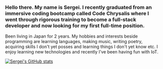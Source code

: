 ### Hello there. My name is Sergei. I recently graduated from an immersive coding bootcamp called Code Chrysalis where I went through rigorous training to become a full-stack developer and now looking for my first full-time position.
Been living in Japan for 2 years. My hobbies and interests beside programming are learning languages, making music, writing poetry, acquiring skills I don't yet posses and learning things I don't yet know etc. I enjoy learning new technologies and recently I've been having fun with IoT.

[![Sergei's GitHub stats](https://github-readme-stats.vercel.app/api?username=keigrey)](https://github.com/anuraghazra/github-readme-stats)

<!--
**keigrey/keigrey** is a ✨ _special_ ✨ repository because its `README.md` (this file) appears on your GitHub profile.

Here are some ideas to get you started:

- 🔭 I’m currently working on ...
- 🌱 I’m currently learning ...
- 👯 I’m looking to collaborate on ...
- 🤔 I’m looking for help with ...
- 💬 Ask me about ...
- 📫 How to reach me: ...
- 😄 Pronouns: ...
- ⚡ Fun fact: ...
-->
